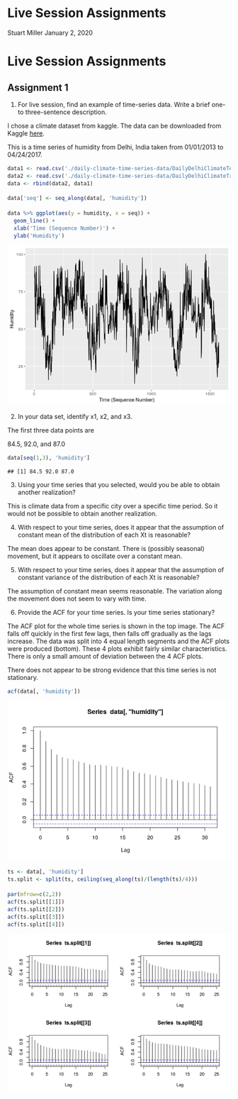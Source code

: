 Live Session Assignments
================
Stuart Miller
January 2, 2020

# Live Session Assignments

## Assignment 1

1.  For live session, find an example of time-series data. Write a brief
    one- to three-sentence description.

I chose a climate dataset from kaggle. The data can be downloaded from
Kaggle
[here](https://www.kaggle.com/sumanthvrao/daily-climate-time-series-data).

This is a time series of humidity from Delhi, India taken from
01/01/2013 to
04/24/2017.

``` r
data1 <- read.csv('./daily-climate-time-series-data/DailyDelhiClimateTest.csv')
data2 <- read.csv('./daily-climate-time-series-data/DailyDelhiClimateTrain.csv')
data <- rbind(data2, data1)

data['seq'] <- seq_along(data[, 'humidity'])

data %>% ggplot(aes(y = humidity, x = seq)) +
  geom_line() +
  xlab('Time (Sequence Number)') +
  ylab('Humidity')
```

![](Live_Session_Assignments_files/figure-gfm/unnamed-chunk-1-1.png)<!-- -->

2.  In your data set, identify x1, x2, and x3.

The first three data points are

84.5, 92.0, and 87.0

``` r
data[seq(1,3), 'humidity']
```

    ## [1] 84.5 92.0 87.0

3.  Using your time series that you selected, would you be able to
    obtain another realization?

This is climate data from a specific city over a specific time period.
So it would not be possible to obtain another realization.

4.  With respect to your time series, does it appear that the assumption
    of constant mean of the distribution of each Xt is reasonable?

The mean does appear to be constant. There is (possibly seasonal)
movement, but it appears to oscillate over a constant mean.

5.  With respect to your time series, does it appear that the assumption
    of constant variance of the distribution of each Xt is reasonable?

The assumption of constant mean seems reasonable. The variation along
the movement does not seem to vary with time.

6.  Provide the ACF for your time series. Is your time series
    stationary?

The ACF plot for the whole time series is shown in the top image. The
ACF falls off quickly in the first few lags, then falls off gradually as
the lags increase. The data was split into 4 equal length segments and
the ACF plots were produced (bottom). These 4 plots exhibit fairly
similar characteristics. There is only a small amount of deviation
between the 4 ACF plots.

There does not appear to be strong evidence that this time series is not
stationary.

``` r
acf(data[, 'humidity'])
```

![](Live_Session_Assignments_files/figure-gfm/unnamed-chunk-3-1.png)<!-- -->

``` r
ts <- data[, 'humidity']
ts.split <- split(ts, ceiling(seq_along(ts)/(length(ts)/4)))

par(mfrow=c(2,2))
acf(ts.split[[1]])
acf(ts.split[[2]])
acf(ts.split[[3]])
acf(ts.split[[4]])
```

![](Live_Session_Assignments_files/figure-gfm/unnamed-chunk-3-2.png)<!-- -->
